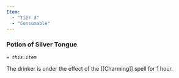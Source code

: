 ```yaml
---
Item:
  - "Tier 3"
  - "Consumable"
---
```

### Potion of Silver Tongue
_`= this.item`_ 

The drinker is under the effect of the [[Charming]] spell for 1 hour.
